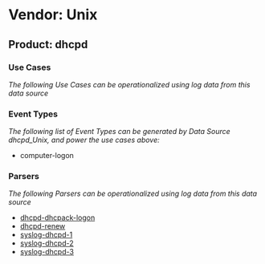 Vendor: Unix
============
Product: dhcpd
--------------

### Use Cases

_The following Use Cases can be operationalized using log data from this data source_



### Event Types

_The following list of Event Types can be generated by Data Source dhcpd_Unix, and power the use cases above:_

- computer-logon


### Parsers

_The following Parsers can be operationalized using log data from this data source_

* [dhcpd-dhcpack-logon](parserContent_dhcpd-dhcpack-logon.md)
* [dhcpd-renew](parserContent_dhcpd-renew.md)
* [syslog-dhcpd-1](parserContent_syslog-dhcpd-1.md)
* [syslog-dhcpd-2](parserContent_syslog-dhcpd-2.md)
* [syslog-dhcpd-3](parserContent_syslog-dhcpd-3.md)
